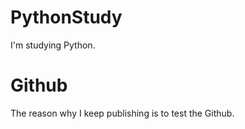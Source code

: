 # PythonStudy
I'm studying Python. 

# Github
The reason why I keep publishing is to test the Github.
